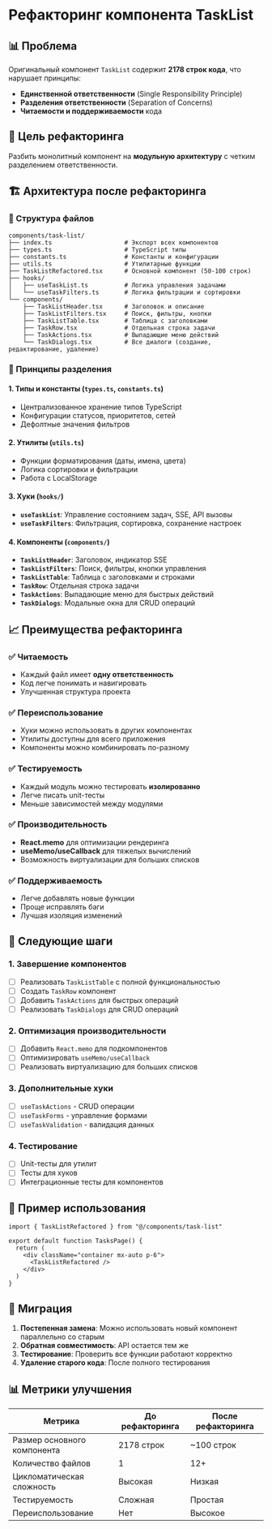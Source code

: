 # Рефакторинг компонента TaskList

## 📊 Проблема
Оригинальный компонент `TaskList` содержит **2178 строк кода**, что нарушает принципы:
- **Единственной ответственности** (Single Responsibility Principle)
- **Разделения ответственности** (Separation of Concerns)
- **Читаемости и поддерживаемости** кода

## 🎯 Цель рефакторинга
Разбить монолитный компонент на **модульную архитектуру** с четким разделением ответственности.

## 🏗️ Архитектура после рефакторинга

### 📁 Структура файлов
```
components/task-list/
├── index.ts                    # Экспорт всех компонентов
├── types.ts                    # TypeScript типы
├── constants.ts                # Константы и конфигурации
├── utils.ts                    # Утилитарные функции
├── TaskListRefactored.tsx      # Основной компонент (50-100 строк)
├── hooks/
│   ├── useTaskList.ts          # Логика управления задачами
│   └── useTaskFilters.ts       # Логика фильтрации и сортировки
└── components/
    ├── TaskListHeader.tsx      # Заголовок и описание
    ├── TaskListFilters.tsx     # Поиск, фильтры, кнопки
    ├── TaskListTable.tsx       # Таблица с заголовками
    ├── TaskRow.tsx             # Отдельная строка задачи
    ├── TaskActions.tsx         # Выпадающие меню действий
    └── TaskDialogs.tsx         # Все диалоги (создание, редактирование, удаление)
```

### 🔧 Принципы разделения

#### 1. **Типы и константы** (`types.ts`, `constants.ts`)
- Централизованное хранение типов TypeScript
- Конфигурации статусов, приоритетов, сетей
- Дефолтные значения фильтров

#### 2. **Утилиты** (`utils.ts`)
- Функции форматирования (даты, имена, цвета)
- Логика сортировки и фильтрации
- Работа с LocalStorage

#### 3. **Хуки** (`hooks/`)
- **`useTaskList`**: Управление состоянием задач, SSE, API вызовы
- **`useTaskFilters`**: Фильтрация, сортировка, сохранение настроек

#### 4. **Компоненты** (`components/`)
- **`TaskListHeader`**: Заголовок, индикатор SSE
- **`TaskListFilters`**: Поиск, фильтры, кнопки управления
- **`TaskListTable`**: Таблица с заголовками и строками
- **`TaskRow`**: Отдельная строка задачи
- **`TaskActions`**: Выпадающие меню для быстрых действий
- **`TaskDialogs`**: Модальные окна для CRUD операций

## 📈 Преимущества рефакторинга

### ✅ **Читаемость**
- Каждый файл имеет **одну ответственность**
- Код легче понимать и навигировать
- Улучшенная структура проекта

### ✅ **Переиспользование**
- Хуки можно использовать в других компонентах
- Утилиты доступны для всего приложения
- Компоненты можно комбинировать по-разному

### ✅ **Тестируемость**
- Каждый модуль можно тестировать **изолированно**
- Легче писать unit-тесты
- Меньше зависимостей между модулями

### ✅ **Производительность**
- **React.memo** для оптимизации рендеринга
- **useMemo/useCallback** для тяжелых вычислений
- Возможность виртуализации для больших списков

### ✅ **Поддерживаемость**
- Легче добавлять новые функции
- Проще исправлять баги
- Лучшая изоляция изменений

## 🚀 Следующие шаги

### 1. **Завершение компонентов**
- [ ] Реализовать `TaskListTable` с полной функциональностью
- [ ] Создать `TaskRow` компонент
- [ ] Добавить `TaskActions` для быстрых операций
- [ ] Реализовать `TaskDialogs` для CRUD операций

### 2. **Оптимизация производительности**
- [ ] Добавить `React.memo` для подкомпонентов
- [ ] Оптимизировать `useMemo/useCallback`
- [ ] Реализовать виртуализацию для больших списков

### 3. **Дополнительные хуки**
- [ ] `useTaskActions` - CRUD операции
- [ ] `useTaskForms` - управление формами
- [ ] `useTaskValidation` - валидация данных

### 4. **Тестирование**
- [ ] Unit-тесты для утилит
- [ ] Тесты для хуков
- [ ] Интеграционные тесты для компонентов

## 📝 Пример использования

```tsx
import { TaskListRefactored } from "@/components/task-list"

export default function TasksPage() {
  return (
    <div className="container mx-auto p-6">
      <TaskListRefactored />
    </div>
  )
}
```

## 🔄 Миграция

1. **Постепенная замена**: Можно использовать новый компонент параллельно со старым
2. **Обратная совместимость**: API остается тем же
3. **Тестирование**: Проверить все функции работают корректно
4. **Удаление старого кода**: После полного тестирования

## 📊 Метрики улучшения

| Метрика | До рефакторинга | После рефакторинга |
|---------|-----------------|-------------------|
| Размер основного компонента | 2178 строк | ~100 строк |
| Количество файлов | 1 | 12+ |
| Цикломатическая сложность | Высокая | Низкая |
| Тестируемость | Сложная | Простая |
| Переиспользование | Нет | Высокое | 